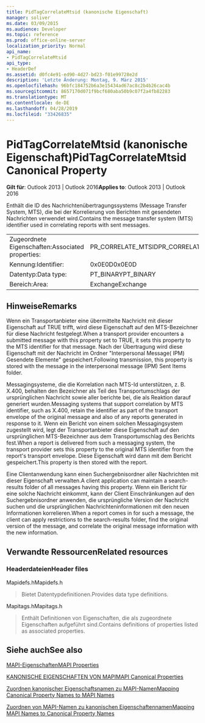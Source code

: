 ```yaml
---
title: PidTagCorrelateMtsid (kanonische Eigenschaft)
manager: soliver
ms.date: 03/09/2015
ms.audience: Developer
ms.topic: reference
ms.prod: office-online-server
localization_priority: Normal
api_name:
- PidTagCorrelateMtsid
api_type:
- HeaderDef
ms.assetid: d0fc4e91-ed90-4d27-bd23-f01e99728e2d
description: 'Letzte Änderung: Montag, 9. März 2015'
ms.openlocfilehash: 96bfc184752b6a3e15434ad67ac8c2b4b26cac4b
ms.sourcegitcommit: 8657170d071f9bcf680aba50b9c07f2a4fb82283
ms.translationtype: MT
ms.contentlocale: de-DE
ms.lasthandoff: 04/28/2019
ms.locfileid: "33426835"
---
```

# <a name="pidtagcorrelatemtsid-canonical-property"></a><span data-ttu-id="4d8e2-103">PidTagCorrelateMtsid (kanonische Eigenschaft)</span><span class="sxs-lookup"><span data-stu-id="4d8e2-103">PidTagCorrelateMtsid Canonical Property</span></span>

  
  
<span data-ttu-id="4d8e2-104">**Gilt für**: Outlook 2013 | Outlook 2016</span><span class="sxs-lookup"><span data-stu-id="4d8e2-104">**Applies to**: Outlook 2013 | Outlook 2016</span></span> 
  
<span data-ttu-id="4d8e2-105">Enthält die ID des Nachrichtenübertragungssystems (Message Transfer System, MTS), die bei der Korrelierung von Berichten mit gesendeten Nachrichten verwendet wird.</span><span class="sxs-lookup"><span data-stu-id="4d8e2-105">Contains the message transfer system (MTS) identifier used in correlating reports with sent messages.</span></span>
  
|||
|:-----|:-----|
|<span data-ttu-id="4d8e2-106">Zugeordnete Eigenschaften:</span><span class="sxs-lookup"><span data-stu-id="4d8e2-106">Associated properties:</span></span>  <br/> |<span data-ttu-id="4d8e2-107">PR_CORRELATE_MTSID</span><span class="sxs-lookup"><span data-stu-id="4d8e2-107">PR_CORRELATE_MTSID</span></span>  <br/> |
|<span data-ttu-id="4d8e2-108">Kennung:</span><span class="sxs-lookup"><span data-stu-id="4d8e2-108">Identifier:</span></span>  <br/> |<span data-ttu-id="4d8e2-109">0x0E0D</span><span class="sxs-lookup"><span data-stu-id="4d8e2-109">0x0E0D</span></span>  <br/> |
|<span data-ttu-id="4d8e2-110">Datentyp:</span><span class="sxs-lookup"><span data-stu-id="4d8e2-110">Data type:</span></span>  <br/> |<span data-ttu-id="4d8e2-111">PT_BINARY</span><span class="sxs-lookup"><span data-stu-id="4d8e2-111">PT_BINARY</span></span>  <br/> |
|<span data-ttu-id="4d8e2-112">Bereich:</span><span class="sxs-lookup"><span data-stu-id="4d8e2-112">Area:</span></span>  <br/> |<span data-ttu-id="4d8e2-113">Exchange</span><span class="sxs-lookup"><span data-stu-id="4d8e2-113">Exchange</span></span>  <br/> |
   
## <a name="remarks"></a><span data-ttu-id="4d8e2-114">Hinweise</span><span class="sxs-lookup"><span data-stu-id="4d8e2-114">Remarks</span></span>

<span data-ttu-id="4d8e2-115">Wenn ein Transportanbieter eine übermittelte Nachricht mit dieser Eigenschaft auf TRUE trifft, wird diese Eigenschaft auf den MTS-Bezeichner für diese Nachricht festgelegt.</span><span class="sxs-lookup"><span data-stu-id="4d8e2-115">When a transport provider encounters a submitted message with this property set to TRUE, it sets this property to the MTS identifier for that message.</span></span> <span data-ttu-id="4d8e2-116">Nach der Übertragung wird diese Eigenschaft mit der Nachricht im Ordner "Interpersonal Message( IPM) Gesendete Elemente" gespeichert.</span><span class="sxs-lookup"><span data-stu-id="4d8e2-116">Following transmission, this property is stored with the message in the interpersonal message (IPM) Sent Items folder.</span></span>
  
<span data-ttu-id="4d8e2-117">Messagingsysteme, die die Korrelation nach MTS-Id unterstützen, z. B. X.400, behalten den Bezeichner als Teil des Transportumschlags der ursprünglichen Nachricht sowie aller berichte bei, die als Reaktion darauf generiert wurden.</span><span class="sxs-lookup"><span data-stu-id="4d8e2-117">Messaging systems that support correlation by MTS identifier, such as X.400, retain the identifier as part of the transport envelope of the original message and also of any reports generated in response to it.</span></span> <span data-ttu-id="4d8e2-118">Wenn ein Bericht von einem solchen Messagingsystem zugestellt wird, legt der Transportanbieter diese Eigenschaft auf den ursprünglichen MTS-Bezeichner aus dem Transportumschlag des Berichts fest.</span><span class="sxs-lookup"><span data-stu-id="4d8e2-118">When a report is delivered from such a messaging system, the transport provider sets this property to the original MTS identifier from the report's transport envelope.</span></span> <span data-ttu-id="4d8e2-119">Diese Eigenschaft wird dann mit dem Bericht gespeichert.</span><span class="sxs-lookup"><span data-stu-id="4d8e2-119">This property is then stored with the report.</span></span>
  
<span data-ttu-id="4d8e2-120">Eine Clientanwendung kann einen Suchergebnisordner aller Nachrichten mit dieser Eigenschaft verwalten.</span><span class="sxs-lookup"><span data-stu-id="4d8e2-120">A client application can maintain a search-results folder of all messages having this property.</span></span> <span data-ttu-id="4d8e2-121">Wenn ein Bericht für eine solche Nachricht einkommt, kann der Client Einschränkungen auf den Suchergebnisordner anwenden, die ursprüngliche Version der Nachricht suchen und die ursprünglichen Nachrichteninformationen mit den neuen Informationen korrelieren.</span><span class="sxs-lookup"><span data-stu-id="4d8e2-121">When a report comes in for such a message, the client can apply restrictions to the search-results folder, find the original version of the message, and correlate the original message information with the new information.</span></span>
  
## <a name="related-resources"></a><span data-ttu-id="4d8e2-122">Verwandte Ressourcen</span><span class="sxs-lookup"><span data-stu-id="4d8e2-122">Related resources</span></span>

### <a name="header-files"></a><span data-ttu-id="4d8e2-123">Headerdateien</span><span class="sxs-lookup"><span data-stu-id="4d8e2-123">Header files</span></span>

<span data-ttu-id="4d8e2-124">Mapidefs.h</span><span class="sxs-lookup"><span data-stu-id="4d8e2-124">Mapidefs.h</span></span>
  
> <span data-ttu-id="4d8e2-125">Bietet Datentypdefinitionen.</span><span class="sxs-lookup"><span data-stu-id="4d8e2-125">Provides data type definitions.</span></span>
    
<span data-ttu-id="4d8e2-126">Mapitags.h</span><span class="sxs-lookup"><span data-stu-id="4d8e2-126">Mapitags.h</span></span>
  
> <span data-ttu-id="4d8e2-127">Enthält Definitionen von Eigenschaften, die als zugeordnete Eigenschaften aufgeführt sind.</span><span class="sxs-lookup"><span data-stu-id="4d8e2-127">Contains definitions of properties listed as associated properties.</span></span>
    
## <a name="see-also"></a><span data-ttu-id="4d8e2-128">Siehe auch</span><span class="sxs-lookup"><span data-stu-id="4d8e2-128">See also</span></span>



[<span data-ttu-id="4d8e2-129">MAPI-Eigenschaften</span><span class="sxs-lookup"><span data-stu-id="4d8e2-129">MAPI Properties</span></span>](mapi-properties.md)
  
[<span data-ttu-id="4d8e2-130">KANONISCHE EIGENSCHAFTEN VON MAPI</span><span class="sxs-lookup"><span data-stu-id="4d8e2-130">MAPI Canonical Properties</span></span>](mapi-canonical-properties.md)
  
[<span data-ttu-id="4d8e2-131">Zuordnen kanonischer Eigenschaftsnamen zu MAPI-Namen</span><span class="sxs-lookup"><span data-stu-id="4d8e2-131">Mapping Canonical Property Names to MAPI Names</span></span>](mapping-canonical-property-names-to-mapi-names.md)
  
[<span data-ttu-id="4d8e2-132">Zuordnen von MAPI-Namen zu kanonischen Eigenschaftennamen</span><span class="sxs-lookup"><span data-stu-id="4d8e2-132">Mapping MAPI Names to Canonical Property Names</span></span>](mapping-mapi-names-to-canonical-property-names.md)

